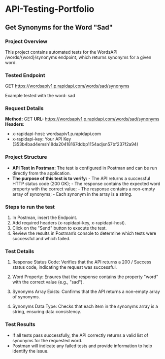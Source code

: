 # API-Testing-Portfolio

## Get Synonyms for the Word "Sad"


### Project Overview

This project contains automated tests for the WordsAPI /words/{word}/synonyms endpoint, which returns synonyms for a given word.


### Tested Endpoint

GET https://wordsapiv1.p.rapidapi.com/words/sad/synonyms 

Example tested with the word: sad 


### Request Details

**Method:** GET 
**URL:** https://wordsapiv1.p.rapidapi.com/words/sad/synonyms 
**Headers:** 
  - x-rapidapi-host: wordsapiv1.p.rapidapi.com
  - x-rapidapi-key: Your API Key (353b4bad4emsh18da20418167ddbp1154adjsn57bf237f2a94)


### Project Structure

  - **API Test in Postman:** The test is configured in Postman and can be run directly from the application.
  - **The purpose of this test is to verify:**
          - The API returns a successful HTTP status code (200 OK);
          - The response contains the expected word property with the correct value;
          - The response contains a non-empty array of synonyms;
          - Each synonym in the array is a string.
    

### Steps to run the test

  1. In Postman, insert the Endpoint.
  2. Add required headers (x-rapidapi-key, x-rapidapi-host).
  3. Click on the "Send" button to execute the test.
  4. Review the results in Postman’s console to determine which tests were successful and which failed.

### Test Details

1. Response Status Code: Verifies that the API returns a 200 / Success status code, indicating the request was successful.

2. Word Property: Ensures that the response contains the property "word" with the correct value (e.g., "sad").

3. Synonyms Array Exists: Confirms that the API returns a non-empty array of synonyms.

4. Synonyms Data Type: Checks that each item in the synonyms array is a string, ensuring data consistency.


### Test Results

  - If all tests pass successfully, the API correctly returns a valid list of synonyms for the requested word.
  - Postman will indicate any failed tests and provide information to help identify the issue.









